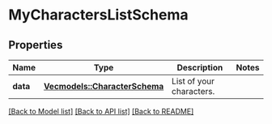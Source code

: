 # MyCharactersListSchema

## Properties
Name | Type | Description | Notes
------------ | ------------- | ------------- | -------------
**data** | [**Vec<models::CharacterSchema>**](CharacterSchema.md) | List of your characters. | 

[[Back to Model list]](../README.md#documentation-for-models) [[Back to API list]](../README.md#documentation-for-api-endpoints) [[Back to README]](../README.md)


